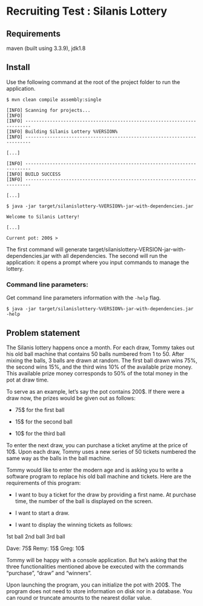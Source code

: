 Recruiting Test : Silanis Lottery
=================================

Requirements
------------

maven (built using 3.3.9), jdk1.8

Install
-------

Use the following command at the root of the project folder to run the application.

```shell
$ mvn clean compile assembly:single

[INFO] Scanning for projects...
[INFO]                                                                         
[INFO] ------------------------------------------------------------------------
[INFO] Building Silanis Lottery %VERSION%
[INFO] ------------------------------------------------------------------------

[...]

[INFO] ------------------------------------------------------------------------
[INFO] BUILD SUCCESS
[INFO] ------------------------------------------------------------------------

[...]

$ java -jar target/silanislottery-%VERSION%-jar-with-dependencies.jar

Welcome to Silanis Lottery!

[...]

Current pot: 200$ > 
```

The first command will generate target/silanislottery-VERSION-jar-with-dependencies.jar with all dependencies.
The second will run the application: it opens a prompt where you input commands to manage the lottery.

### Command line parameters:

Get command line parameters information with the `-help` flag. 

```shell
$ java -jar target/silanislottery-%VERSION%-jar-with-dependencies.jar -help
```


Problem statement
-----------------

The Silanis lottery happens once a month. For each draw, Tommy takes out his old ball machine that contains 50 balls numbered from 1 to 50. After mixing the balls, 3 balls are drawn at random.  The first ball drawn wins 75%, the second wins 15%, and the third wins 10% of the available prize money. This available prize money corresponds to 50% of the total money in the pot at draw time.

To serve as an example, let’s say the pot contains 200$. If there were a draw now, the prizes would be given out as follows:

* 75$ for the first ball

* 15$ for the second ball

* 10$ for the third ball

To enter the next draw, you can purchase a ticket anytime at the price of 10$. Upon each draw, Tommy uses a new series of 50 tickets numbered the same way as the balls in the ball machine.

Tommy would like to enter the modern age and is asking you to write a software program to replace his old ball machine and tickets. Here are the requirements of this program:

* I want to buy a ticket for the draw by providing a first name. At purchase time, the number of the ball is displayed on the screen.

* I want to start a draw.

* I want to display the winning tickets as follows:

1st ball        2nd ball        3rd ball

Dave: 75$    Remy: 15$   Greg: 10$

Tommy will be happy with a console application. But he’s asking that the three functionalities mentioned above be executed with the commands “purchase”, “draw” and “winners”.

Upon launching the program, you can initialize the pot with 200$. The program does not need to store information on disk nor in a database. You can round or truncate amounts to the nearest dollar value.
